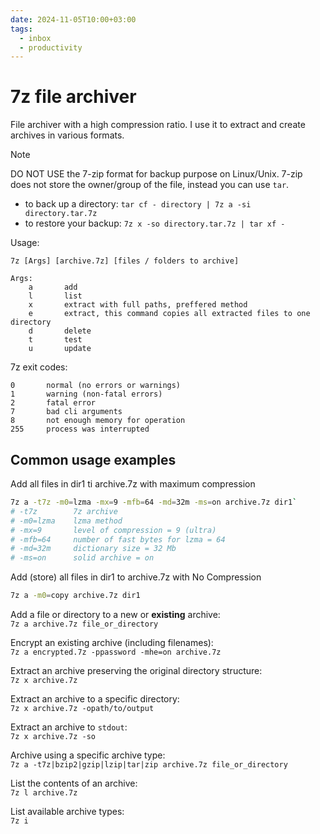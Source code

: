 ```yaml
---
date: 2024-11-05T10:00+03:00
tags:
  - inbox
  - productivity
---
```


# 7z file archiver

File archiver with a high compression ratio. I use it to extract and create
archives in various formats.

> [!NOTE]
> DO NOT USE the 7-zip format for backup purpose on Linux/Unix. 7-zip does not
> store the owner/group of the file, instead you can use `tar`.
> - to back up a directory: `tar cf - directory | 7z a -si directory.tar.7z`
> - to restore your backup: `7z x -so directory.tar.7z | tar xf -`

Usage:

    7z [Args] [archive.7z] [files / folders to archive]

    Args:
        a       add
        l       list
        x       extract with full paths, preffered method
        e       extract, this command copies all extracted files to one directory
        d       delete
        t       test
        u       update

7z exit codes:

    0       normal (no errors or warnings)
    1       warning (non-fatal errors)
    2       fatal error
    7       bad cli arguments
    8       not enough memory for operation
    255     process was interrupted

## Common usage examples

Add all files in dir1 ti archive.7z with maximum compression
```sh
7z a -t7z -m0=lzma -mx=9 -mfb=64 -md=32m -ms=on archive.7z dir1`
# -t7z        7z archive
# -m0=lzma    lzma method
# -mx=9       level of compression = 9 (ultra)
# -mfb=64     number of fast bytes for lzma = 64
# -md=32m     dictionary size = 32 Mb
# -ms=on      solid archive = on
```

Add (store) all files in dir1 to archive.7z with No Compression
&#10;<br>
```sh
7z a -m0=copy archive.7z dir1
```

Add a file or directory to a new or **existing** archive:
&#10;<br>
`7z a archive.7z file_or_directory`

Encrypt an existing archive (including filenames):
&#10;<br>
`7z a encrypted.7z -ppassword -mhe=on archive.7z`

Extract an archive preserving the original directory structure:
&#10;<br>
`7z x archive.7z`

Extract an archive to a specific directory:
&#10;<br>
`7z x archive.7z -opath/to/output`

Extract an archive to `stdout`:
&#10;<br>
`7z x archive.7z -so`

Archive using a specific archive type:
&#10;<br>
`7z a -t7z|bzip2|gzip|lzip|tar|zip archive.7z file_or_directory`

List the contents of an archive:
&#10;<br>
`7z l archive.7z`

List available archive types:
&#10;<br>
`7z i`
